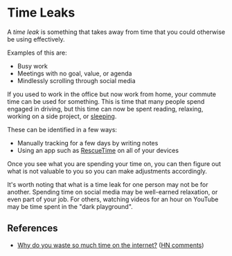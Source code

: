 # Time Leaks

A _time leak_ is something that takes away from time that you could otherwise be
using effectively.

Examples of this are:
- Busy work
- Meetings with no goal, value, or agenda
- Mindlessly scrolling through social media

If you used to work in the office but now work from home, your commute time can
be used for something. This is time that many people spend engaged in driving,
but this time can now be spent reading, relaxing, working on a side project, or
[sleeping](/health/sleep.md).

These can be identified in a few ways:
- Manually tracking for a few days by writing notes
- Using an app such as [RescueTime](https://www.rescuetime.com) on all of your
  devices

Once you see what you are spending your time on, you can then figure out what is
not valuable to you so you can make adjustments accordingly.

It's worth noting that what is a time leak for one person may not be for
another. Spending time on social media may be well-earned relaxation, or even
part of your job. For others, watching videos for an hour on YouTube may be
time spent in the "dark playground".

## References

- [Why do you waste so much time on the
  internet?](https://zan.bearblog.dev/why-i-waste-time/) ([HN
  comments](https://news.ycombinator.com/item?id=31285969))
